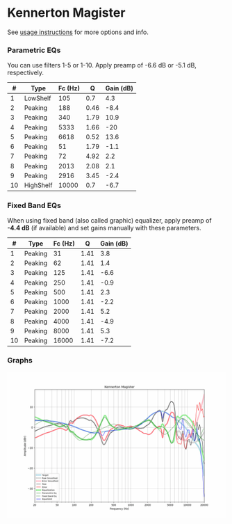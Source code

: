 # Kennerton Magister
See [usage instructions](https://github.com/jaakkopasanen/AutoEq#usage) for more options and info.

### Parametric EQs
You can use filters 1-5 or 1-10. Apply preamp of -6.6 dB or -5.1 dB, respectively.

|   # | Type      |   Fc (Hz) |    Q |   Gain (dB) |
|-----|-----------|-----------|------|-------------|
|   1 | LowShelf  |       105 | 0.7  |         4.3 |
|   2 | Peaking   |       188 | 0.46 |        -8.4 |
|   3 | Peaking   |       340 | 1.79 |        10.9 |
|   4 | Peaking   |      5333 | 1.66 |       -20   |
|   5 | Peaking   |      6618 | 0.52 |        13.6 |
|   6 | Peaking   |        51 | 1.79 |        -1.1 |
|   7 | Peaking   |        72 | 4.92 |         2.2 |
|   8 | Peaking   |      2013 | 2.08 |         2.1 |
|   9 | Peaking   |      2916 | 3.45 |        -2.4 |
|  10 | HighShelf |     10000 | 0.7  |        -6.7 |

### Fixed Band EQs
When using fixed band (also called graphic) equalizer, apply preamp of **-4.4 dB** (if available) and set gains manually with these parameters.

|   # | Type    |   Fc (Hz) |    Q |   Gain (dB) |
|-----|---------|-----------|------|-------------|
|   1 | Peaking |        31 | 1.41 |         3.8 |
|   2 | Peaking |        62 | 1.41 |         1.4 |
|   3 | Peaking |       125 | 1.41 |        -6.6 |
|   4 | Peaking |       250 | 1.41 |        -0.9 |
|   5 | Peaking |       500 | 1.41 |         2.3 |
|   6 | Peaking |      1000 | 1.41 |        -2.2 |
|   7 | Peaking |      2000 | 1.41 |         5.2 |
|   8 | Peaking |      4000 | 1.41 |        -4.9 |
|   9 | Peaking |      8000 | 1.41 |         5.3 |
|  10 | Peaking |     16000 | 1.41 |        -7.2 |

### Graphs
![](./Kennerton%20Magister.png)
